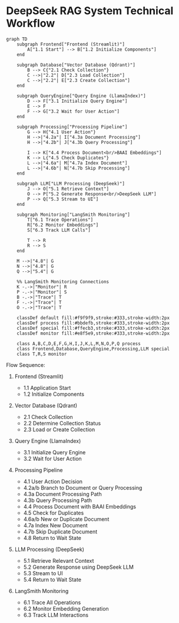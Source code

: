 # DeepSeek RAG System Technical Workflow

```mermaid
graph TD
    subgraph Frontend["Frontend (Streamlit)"]
        A["1.1 Start"] --> B["1.2 Initialize Components"]
    end

    subgraph Database["Vector Database (Qdrant)"]
        B --> C{"2.1 Check Collection"}
        C -->|"2.2"| D["2.3 Load Collection"]
        C -->|"2.2"| E["2.3 Create Collection"]
    end

    subgraph QueryEngine["Query Engine (LlamaIndex)"]
        D --> F["3.1 Initialize Query Engine"]
        E --> F
        F --> G["3.2 Wait for User Action"]
    end

    subgraph Processing["Processing Pipeline"]
        G --> H{"4.1 User Action"}
        H -->|"4.2a"| I["4.3a Document Processing"]
        H -->|"4.2b"| J["4.3b Query Processing"]
        
        I --> K["4.4 Process Document<br/>BAAI Embeddings"]
        K --> L{"4.5 Check Duplicates"}
        L -->|"4.6a"| M["4.7a Index Document"]
        L -->|"4.6b"| N["4.7b Skip Processing"]
    end

    subgraph LLM["LLM Processing (DeepSeek)"]
        J --> O["5.1 Retrieve Context"]
        O --> P["5.2 Generate Response<br/>DeepSeek LLM"]
        P --> Q["5.3 Stream to UI"]
    end

    subgraph Monitoring["LangSmith Monitoring"]
        T["6.1 Trace Operations"]
        R["6.2 Monitor Embeddings"]
        S["6.3 Track LLM Calls"]
        
        T --> R
        R --> S
    end

    M -->|"4.8"| G
    N -->|"4.8"| G
    Q -->|"5.4"| G

    %% LangSmith Monitoring Connections
    K -.->|"Monitor"| R
    P -.->|"Monitor"| S
    B -.->|"Trace"| T
    F -.->|"Trace"| T
    O -.->|"Trace"| T

    classDef default fill:#f9f9f9,stroke:#333,stroke-width:2px
    classDef process fill:#bbdefb,stroke:#333,stroke-width:2px
    classDef special fill:#ffecb3,stroke:#333,stroke-width:2px
    classDef monitor fill:#e8f5e9,stroke:#333,stroke-width:2px
    
    class A,B,C,D,E,F,G,H,I,J,K,L,M,N,O,P,Q process
    class Frontend,Database,QueryEngine,Processing,LLM special
    class T,R,S monitor
```

Flow Sequence:
1. Frontend (Streamlit)
   - 1.1 Application Start
   - 1.2 Initialize Components

2. Vector Database (Qdrant)
   - 2.1 Check Collection
   - 2.2 Determine Collection Status
   - 2.3 Load or Create Collection

3. Query Engine (LlamaIndex)
   - 3.1 Initialize Query Engine
   - 3.2 Wait for User Action

4. Processing Pipeline
   - 4.1 User Action Decision
   - 4.2a/b Branch to Document or Query Processing
   - 4.3a Document Processing Path
   - 4.3b Query Processing Path
   - 4.4 Process Document with BAAI Embeddings
   - 4.5 Check for Duplicates
   - 4.6a/b New or Duplicate Document
   - 4.7a Index New Document
   - 4.7b Skip Duplicate Document
   - 4.8 Return to Wait State

5. LLM Processing (DeepSeek)
   - 5.1 Retrieve Relevant Context
   - 5.2 Generate Response using DeepSeek LLM
   - 5.3 Stream to UI
   - 5.4 Return to Wait State

6. LangSmith Monitoring
   - 6.1 Trace All Operations
   - 6.2 Monitor Embedding Generation
   - 6.3 Track LLM Interactions
